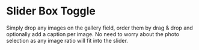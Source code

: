 # Slider Box Toggle

Simply drop any images on the gallery field, order them by drag & drop and optionally add a caption per image. No need to worry about the photo selection as any image ratio will fit into the slider.
